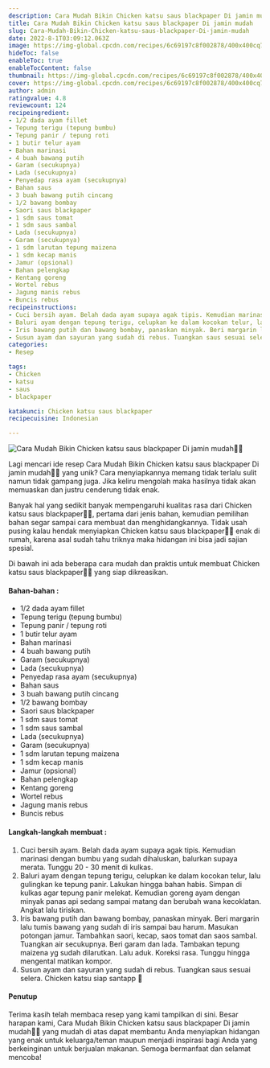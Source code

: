 ```yaml
---
description: Cara Mudah Bikin Chicken katsu saus blackpaper Di jamin mudah"
title: Cara Mudah Bikin Chicken katsu saus blackpaper Di jamin mudah
slug: Cara-Mudah-Bikin-Chicken-katsu-saus-blackpaper-Di-jamin-mudah
date: 2022-8-1T03:09:12.063Z
image: https://img-global.cpcdn.com/recipes/6c69197c8f002878/400x400cq70/photo.jpg
hideToc: false
enableToc: true
enableTocContent: false
thumbnail: https://img-global.cpcdn.com/recipes/6c69197c8f002878/400x400cq70/photo.jpg
cover: https://img-global.cpcdn.com/recipes/6c69197c8f002878/400x400cq70/photo.jpg
author: admin
ratingvalue: 4.8
reviewcount: 124
recipeingredient:
- 1/2 dada ayam fillet
- Tepung terigu (tepung bumbu)
- Tepung panir / tepung roti
- 1 butir telur ayam
- Bahan marinasi
- 4 buah bawang putih
- Garam (secukupnya)
- Lada (secukupnya)
- Penyedap rasa ayam (secukupnya)
- Bahan saus
- 3 buah bawang putih cincang
- 1/2 bawang bombay
- Saori saus blackpaper
- 1 sdm saus tomat
- 1 sdm saus sambal
- Lada (secukupnya)
- Garam (secukupnya)
- 1 sdm larutan tepung maizena
- 1 sdm kecap manis
- Jamur (opsional)
- Bahan pelengkap
- Kentang goreng
- Wortel rebus
- Jagung manis rebus
- Buncis rebus
recipeinstructions:
- Cuci bersih ayam. Belah dada ayam supaya agak tipis. Kemudian marinasi dengan bumbu yang sudah dihaluskan, balurkan supaya merata. Tunggu 20 - 30 menit di kulkas.
- Baluri ayam dengan tepung terigu, celupkan ke dalam kocokan telur, lalu gulingkan ke tepung panir. Lakukan hingga bahan habis. Simpan di kulkas agar tepung panir melekat. Kemudian goreng ayam dengan minyak panas api sedang sampai matang dan berubah wana kecoklatan. Angkat lalu tiriskan.
- Iris bawang putih dan bawang bombay, panaskan minyak. Beri margarin lalu tumis bawang yang sudah di iris sampai bau harum. Masukan potongan jamur. Tambahkan saori, kecap, saos tomat dan saos sambal. Tuangkan air secukupnya. Beri garam dan lada. Tambakan tepung maizena yg sudah dilarutkan. Lalu aduk. Koreksi rasa. Tunggu hingga mengental matikan kompor.
- Susun ayam dan sayuran yang sudah di rebus. Tuangkan saus sesuai selera. Chicken katsu siap santapp 🙂
categories:
- Resep

tags:
- Chicken
- katsu
- saus
- blackpaper

katakunci: Chicken katsu saus blackpaper
recipecuisine: Indonesian

---
```


![Cara Mudah Bikin Chicken katsu saus blackpaper Di jamin mudah👩‍🍳](https://img-global.cpcdn.com/recipes/6c69197c8f002878/400x400cq70/photo.jpg)

Lagi mencari ide resep Cara Mudah Bikin Chicken katsu saus blackpaper Di jamin mudah👩‍🍳 yang unik? Cara menyiapkannya memang tidak terlalu sulit namun tidak gampang juga. Jika keliru mengolah maka hasilnya tidak akan memuaskan dan justru cenderung tidak enak.

Banyak hal yang sedikit banyak mempengaruhi kualitas rasa dari Chicken katsu saus blackpaper👩‍🍳, pertama dari jenis bahan, kemudian pemilihan bahan segar sampai cara membuat dan menghidangkannya. Tidak usah pusing kalau hendak menyiapkan Chicken katsu saus blackpaper👩‍🍳 enak di rumah, karena asal sudah tahu triknya maka hidangan ini bisa jadi sajian spesial.

Di bawah ini ada beberapa cara mudah dan praktis untuk membuat Chicken katsu saus blackpaper👩‍🍳 yang siap dikreasikan.

<!--inarticleads1-->

#### Bahan-bahan :

- 1/2 dada ayam fillet
- Tepung terigu (tepung bumbu)
- Tepung panir / tepung roti
- 1 butir telur ayam
- Bahan marinasi
- 4 buah bawang putih
- Garam (secukupnya)
- Lada (secukupnya)
- Penyedap rasa ayam (secukupnya)
- Bahan saus
- 3 buah bawang putih cincang
- 1/2 bawang bombay
- Saori saus blackpaper
- 1 sdm saus tomat
- 1 sdm saus sambal
- Lada (secukupnya)
- Garam (secukupnya)
- 1 sdm larutan tepung maizena
- 1 sdm kecap manis
- Jamur (opsional)
- Bahan pelengkap
- Kentang goreng
- Wortel rebus
- Jagung manis rebus
- Buncis rebus

<!--inarticleads2-->

#### Langkah-langkah membuat :

1. Cuci bersih ayam. Belah dada ayam supaya agak tipis. Kemudian marinasi dengan bumbu yang sudah dihaluskan, balurkan supaya merata. Tunggu 20 - 30 menit di kulkas.
1. Baluri ayam dengan tepung terigu, celupkan ke dalam kocokan telur, lalu gulingkan ke tepung panir. Lakukan hingga bahan habis. Simpan di kulkas agar tepung panir melekat. Kemudian goreng ayam dengan minyak panas api sedang sampai matang dan berubah wana kecoklatan. Angkat lalu tiriskan.
1. Iris bawang putih dan bawang bombay, panaskan minyak. Beri margarin lalu tumis bawang yang sudah di iris sampai bau harum. Masukan potongan jamur. Tambahkan saori, kecap, saos tomat dan saos sambal. Tuangkan air secukupnya. Beri garam dan lada. Tambakan tepung maizena yg sudah dilarutkan. Lalu aduk. Koreksi rasa. Tunggu hingga mengental matikan kompor.
1. Susun ayam dan sayuran yang sudah di rebus. Tuangkan saus sesuai selera. Chicken katsu siap santapp 🙂

#### Penutup

Terima kasih telah membaca resep yang kami tampilkan di sini. Besar harapan kami, Cara Mudah Bikin Chicken katsu saus blackpaper Di jamin mudah👩‍🍳 yang mudah di atas dapat membantu Anda menyiapkan hidangan yang enak untuk keluarga/teman maupun menjadi inspirasi bagi Anda yang berkeinginan untuk berjualan makanan. Semoga bermanfaat dan selamat mencoba!